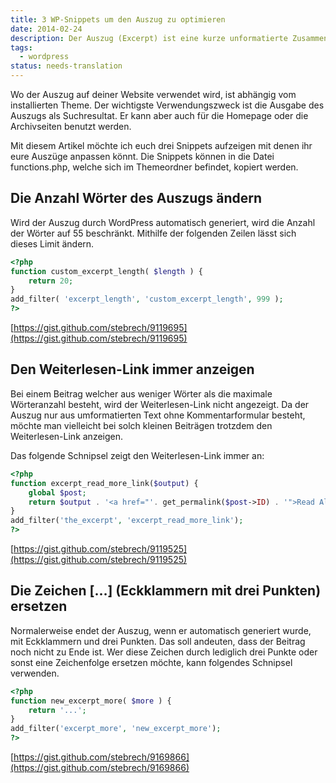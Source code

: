 ```yaml
---
title: 3 WP-Snippets um den Auszug zu optimieren
date: 2014-02-24
description: Der Auszug (Excerpt) ist eine kurze unformatierte Zusammenfassung eines Beitrags in WordPress. Falls ihr kein eigener Auszug hinzufügt, nimmt sich WordPress einfach die ersten Wörter des Beitrags.
tags:
  - wordpress
status: needs-translation
---
```

Wo der Auszug auf deiner Website verwendet wird, ist abhängig vom installierten Theme. Der wichtigste Verwendungszweck ist die Ausgabe des Auszugs als Suchresultat. Er kann aber auch für die Homepage oder die Archivseiten benutzt werden.

Mit diesem Artikel möchte ich euch drei Snippets aufzeigen mit denen ihr eure Auszüge anpassen könnt. Die Snippets können in die Datei functions.php, welche sich im Themeordner befindet, kopiert werden.

## Die Anzahl Wörter des Auszugs ändern

Wird der Auszug durch WordPress automatisch generiert, wird die Anzahl der Wörter auf 55 beschränkt. Mithilfe der folgenden Zeilen lässt sich dieses Limit ändern.

```php
<?php
function custom_excerpt_length( $length ) {
	return 20;
}
add_filter( 'excerpt_length', 'custom_excerpt_length', 999 );
?>
```

[https://gist.github.com/stebrech/9119695](https://gist.github.com/stebrech/9119695)

## Den Weiterlesen-Link immer anzeigen

Bei einem Beitrag welcher aus weniger Wörter als die maximale Wörteranzahl besteht, wird der Weiterlesen-Link nicht angezeigt. Da der Auszug nur aus umformatierten Text ohne Kommentarformular besteht, möchte man vielleicht bei solch kleinen Beiträgen trotzdem den Weiterlesen-Link anzeigen.

Das folgende Schnipsel zeigt den Weiterlesen-Link immer an:

```php
<?php
function excerpt_read_more_link($output) {
	global $post;
	return $output . '<a href="'. get_permalink($post->ID) . '">Read All ...</a>';
}
add_filter('the_excerpt', 'excerpt_read_more_link');
?>
```

[https://gist.github.com/stebrech/9119525](https://gist.github.com/stebrech/9119525)

## Die Zeichen […] (Eckklammern mit drei Punkten) ersetzen

Normalerweise endet der Auszug, wenn er automatisch generiert wurde, mit Eckklammern und drei Punkten. Das soll andeuten, dass der Beitrag noch nicht zu Ende ist. Wer diese Zeichen durch lediglich drei Punkte oder sonst eine Zeichenfolge ersetzen möchte, kann folgendes Schnipsel verwenden.

```php
<?php
function new_excerpt_more( $more ) {
	return '...';
}
add_filter('excerpt_more', 'new_excerpt_more');
?>
```

[https://gist.github.com/stebrech/9169866](https://gist.github.com/stebrech/9169866)
